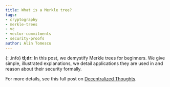 ```yaml
---
title: What is a Merkle tree?
tags:
- cryptography
- merkle-trees
- vc
- vector-commitments
- security-proofs
author: Alin Tomescu
---
```


{: .info}
**tl;dr:** In this post, we demystify Merkle trees for beginners.
We give simple, illustrated explanations, we detail  applications they are used in and reason about their security formally.

<!-- more -->

For more details, see this full post on [Decentralized Thoughts](https://decentralizedthoughts.github.io/2020-12-22-what-is-a-merkle-tree/).
